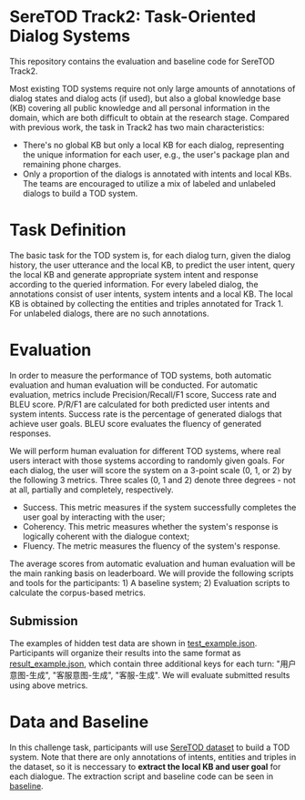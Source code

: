 # SereTOD Track2: Task-Oriented Dialog Systems
This repository contains the evaluation and baseline code for SereTOD Track2.

Most existing TOD systems require not only large amounts of annotations of dialog states and dialog acts (if used), but also a global knowledge base (KB) covering all public knowledge and all personal information in the domain, which are both difficult to obtain at the research stage. Compared with previous work, the task in Track2 has two main characteristics:
* There's no global KB but only a local KB for each dialog, representing the unique information for each user, e.g., the user's package plan and remaining phone charges.
*  Only a proportion of the dialogs is annotated with intents and local KBs. The teams are encouraged to utilize a mix of labeled and unlabeled dialogs to build a TOD system.

# Task Definition
The basic task for the TOD system is, for each dialog turn, given the dialog history, the user utterance and the local KB, to predict the user intent, query the local KB and generate appropriate system intent and response according to the queried information. 
For every labeled dialog, the annotations consist of user intents, system intents and a local KB. The local KB is obtained by collecting the entities and triples annotated for Track 1.
For unlabeled dialogs, there are no such annotations.

# Evaluation
In order to measure the performance of TOD systems, both automatic evaluation and human evaluation will be conducted. 
For automatic evaluation, metrics include Precision/Recall/F1 score, Success rate and BLEU score.  P/R/F1 are calculated for both predicted user intents and system intents.
Success rate is the percentage of generated dialogs that achieve user goals. BLEU score evaluates the fluency of generated responses.

We will perform human evaluation for different TOD systems, where real users interact with those systems according to randomly given goals. 
For each dialog, the user will score the system on a 3-point scale (0, 1, or 2) by the following 3 metrics. Three scales (0, 1 and 2) denote three degrees - not at all, partially and completely, respectively.
* Success. This metric measures if the system successfully completes the user goal by interacting with the user;
* Coherency. This metric measures whether the system's response is logically coherent with the dialogue context;
* Fluency. The metric measures the fluency of the system's response.

The average scores from automatic evaluation and human evaluation will be the main ranking basis on leaderboard.
We will provide the following scripts and tools for the participants: 1) A baseline system; 2) Evaluation scripts to calculate the corpus-based metrics.

## Submission
The examples of hidden test data are shown in [test_example.json](./baseline/Track2_data/test_example.json).
Participants will organize their results into the same format as [result_example.json](./baseline/Track2_data/result_example.json), which contain three additional keys for each turn: "用户意图-生成", "客服意图-生成", "客服-生成". We will evaluate submitted results using above metrics.

# Data and Baseline
In this challenge task, participants will use [SereTOD dataset](../data/) to build a TOD system. Note that there are only annotations of intents, entities and triples in the dataset, so it is neccessary to **extract the local KB and user goal** for each dialogue. The extraction script and baseline code can be seen in [baseline](./baseline/).
